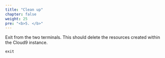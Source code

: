 ```yaml
---
title: "Clean up"
chapter: false
weight: 25
pre: "<b>5. </b>"
---
```


Exit from the two terminals. This should delete the resources created within the Cloud9 instance.

```
exit
```
